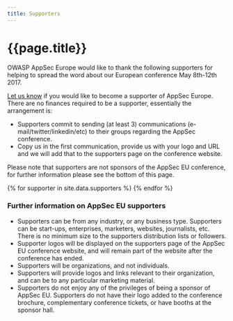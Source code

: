 ```yaml
---
title: Supporters
---
```

# {{page.title}}

OWASP AppSec Europe would like to thank the following supporters for helping to spread the word about our European conference May 8th-12th 2017.
 
<a href="contact">Let us know</a> if you would like to become a supporter of AppSec Europe. There are no finances required to be a supporter, essentially the arrangement is:

* Supporters commit to sending (at least 3) communications (e-mail/twitter/linkedin/etc) to their groups regarding the AppSec conference.
* Copy us in the first communication, provide us with your logo and URL and we will add that to the supporters page on the conference website.
 
Please note that supporters are not sponsors of the AppSec EU conference, for further information please see the bottom of this page.

<section class="supporters">
{% for supporter in site.data.supporters %}
  <a style="background-image: url(/assets/images/supporters/{{supporter.logo}})"></a>
{% endfor %}
</section>

 
 
### Further information on AppSec EU supporters

* Supporters can be from any industry, or any business type.  Supporters can be start-ups, enterprises, marketers, websites, journalists, etc.  There is no minimum size to the supporters distribution lists or followers.
* Supporter logos will be displayed on the supporters page of the AppSec EU conference website, and will remain part of the website after the conference has ended.
* Supporters will be organizations, and not individuals.
* Supporters will provide logos and links relevant to their organization, and can be to any particular marketing material.
* Supporters do not enjoy any of the privileges of being a sponsor of AppSec EU.  Supporters do not have their logo added to the conference brochure, complementary conference tickets, or have booths at the sponsor hall.